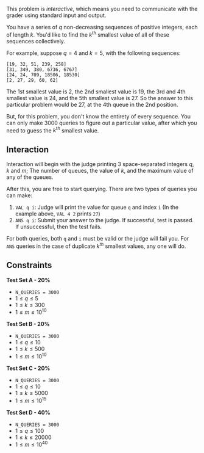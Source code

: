 This problem is *interactive*, which means you need to communicate with the grader using standard input and output.

You have a series of $q$ non-decreasing sequences of positive integers, each of length $k$. You'd like to find the $k^{th}$ smallest value of all of these sequences collectively.

For example, suppose $q = 4$ and $k = 5$, with the following sequences:

```
[19, 32, 51, 239, 258]
[31, 349, 380, 6736, 6767]
[24, 24, 709, 18506, 18530]
[2, 27, 29, 60, 62]
```

The 1st smallest value is 2, the 2nd smallest value is 19, the 3rd and 4th smallest value is 24, and the 5th smallest value is 27.
So the answer to this particular problem would be 27, at the 4th queue in the 2nd position.

But, for this problem, you don't know the entirety of every sequence. You can only make 3000 queries to figure out a particular value, after which you need to guess the $k^{th}$ smallest value.

## Interaction

Interaction will begin with the judge printing 3 space-separated integers $q$, $k$ and $m$; The number of queues, the value of $k$, and the maximum value of any of the queues.

After this, you are free to start querying. There are two types of queries you can make:

1. `VAL q i`: Judge will print the value for queue `q` and index `i` (In the example above, `VAL 4 2` prints `27`)
2. `ANS q i`: Submit your answer to the judge. If successful, test is passed. If unsuccessful, then the test fails.

For both queries, both `q` and `i` must be valid or the judge will fail you. For `ANS` queries in the case of duplicate $k^{th}$ smallest values, any one will do.

## Constraints

**Test Set A - 20%**

* `N_QUERIES = 3000`
* $1 \leq q \leq 5$
* $1 \leq k \leq 300$
* $1 \leq m \leq 10^{10}$

**Test Set B - 20%**

* `N_QUERIES = 3000`
* $1 \leq q \leq 10$
* $1 \leq k \leq 500$
* $1 \leq m \leq 10^{10}$

**Test Set C - 20%**

* `N_QUERIES = 3000`
* $1 \leq q \leq 10$
* $1 \leq k \leq 5000$
* $1 \leq m \leq 10^{15}$

**Test Set D - 40%**

* `N_QUERIES = 3000`
* $1 \leq q \leq 100$
* $1 \leq k \leq 20000$
* $1 \leq m \leq 10^{40}$
